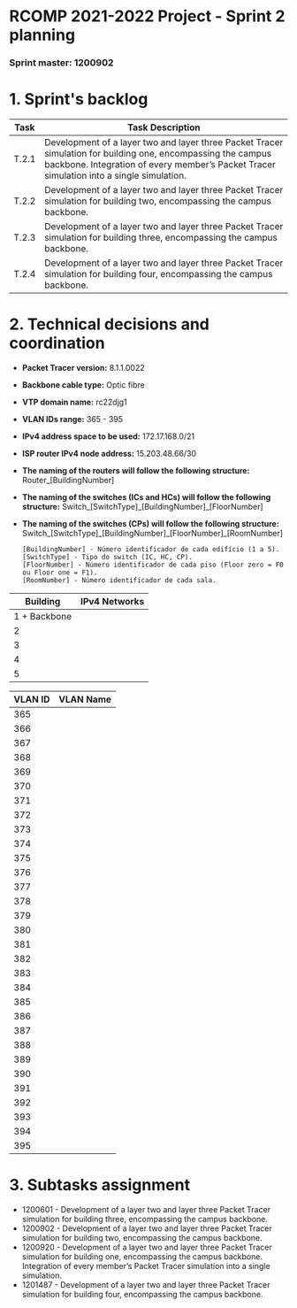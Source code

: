 RCOMP 2021-2022 Project - Sprint 2 planning
===========================================
### Sprint master: 1200902 ###

# 1. Sprint's backlog #
| Task  | Task Description                                                                                                                                                                                         |
|-------|----------------------------------------------------------------------------------------------------------------------------------------------------------------------------------------------------------|
| T.2.1 | Development of a layer two and layer three Packet Tracer simulation for building one, encompassing the campus backbone. Integration of every member’s Packet Tracer simulation into a single simulation. |
| T.2.2 | Development of a layer two and layer three Packet Tracer simulation for building two, encompassing the campus backbone.                                                                                  |
| T.2.3 | Development of a layer two and layer three Packet Tracer simulation for building three, encompassing the campus backbone.                                                                                |
| T.2.4 | Development of a layer two and layer three Packet Tracer simulation for building four, encompassing the campus backbone.                                                                                 |


# 2. Technical decisions and coordination #

  * **Packet Tracer version:** 8.1.1.0022
  * **Backbone cable type:** Optic fibre
  * **VTP domain name:** rc22djg1
  * **VLAN IDs range:** 365 - 395
  * **IPv4 address space to be used:** 172.17.168.0/21
  * **ISP router IPv4 node address:** 15.203.48.66/30

  * **The naming of the routers will follow the following structure:** Router_[BuildingNumber]
  * **The naming of the switches (ICs and HCs) will follow the following structure:** Switch_[SwitchType]\_[BuildingNumber]_[FloorNumber]
  * **The naming of the switches (CPs) will follow the following structure:** Switch_[SwitchType]\_[BuildingNumber]\_[FloorNumber]_[RoomNumber]

        [BuildingNumber] - Número identificador de cada edifício (1 a 5).
        [SwitchType] - Tipo do switch (IC, HC, CP).
        [FloorNumber] - Número identificador de cada piso (Floor zero = F0 ou Floor one = F1).
        [RoomNumber] - Número identificador de cada sala.


| Building     | IPv4 Networks |
|--------------|---------------|
| 1 + Backbone |               |
| 2            |               |
| 3            |               |
| 4            |               |
| 5            |               |


| VLAN ID | VLAN Name |
|---------|-----------|
| 365     |           |
| 366     |           |
| 367     |           |
| 368     |           |
| 369     |           |
| 370     |           |
| 371     |           |
| 372     |           |
| 373     |           |
| 374     |           |
| 375     |           |
| 376     |           |
| 377     |           |
| 378     |           |
| 379     |           |
| 380     |           |
| 381     |           |
| 382     |           |
| 383     |           |
| 384     |           |
| 385     |           |
| 386     |           |
| 387     |           |
| 388     |           |
| 389     |           |
| 390     |           |
| 391     |           |
| 392     |           |
| 393     |           |
| 394     |           |
| 395     |           |


# 3. Subtasks assignment #

  * 1200601 - Development of a layer two and layer three Packet Tracer simulation for building three, encompassing the campus backbone.
  * 1200902 - Development of a layer two and layer three Packet Tracer simulation for building two, encompassing the campus backbone.
  * 1200920 - Development of a layer two and layer three Packet Tracer simulation for building one, encompassing the campus backbone. Integration of every member’s Packet Tracer simulation into a single simulation.
  * 1201487 - Development of a layer two and layer three Packet Tracer simulation for building four, encompassing the campus backbone.

